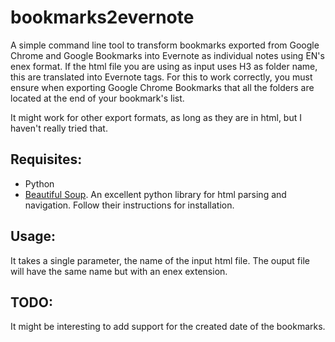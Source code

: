 bookmarks2evernote
==================

A simple command line tool to transform bookmarks exported from Google Chrome and Google Bookmarks into Evernote as individual notes using EN's enex format.
If the html file you are using as input uses H3 as folder name, this are translated into Evernote tags. For this to work correctly, you must ensure when exporting Google Chrome Bookmarks that all the folders are located at the end of your bookmark's list.

It might work for other export formats, as long as they are in html, but I haven't really tried that.

Requisites:
-----------

* Python
* [Beautiful Soup](http://www.crummy.com/software/BeautifulSoup/). An excellent python library for html parsing and navigation. Follow their instructions for installation.

Usage:
------
It takes a single parameter, the name of the input html file. The ouput file will have the same name but with an enex extension.

TODO:
-----
It might be interesting to add support for the created date of the bookmarks.